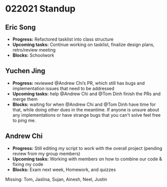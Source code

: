 # 022021 Standup

## Eric Song
- **Progress:** Refactored tasklist into class structure
- **Upcoming tasks:** Continue working on tasklist, finalize design plans, retro/review meeting
- **Blocks:** Schoolwork

## Yuchen Jing
- **Progress:** reviewed @Andrew Chi’s PR, which still has bugs and implementation issues that need to be addressed
- **Upcoming tasks:** help @Andrew Chi and @Tom Dinh finish the PRs and merge them
- **Blocks:** waiting for when @Andrew Chi and @Tom Dinh have time for that, while doing other dues in the meantime. If anyone is unsure about any implementations or have strange bugs that you can't solve feel free to ping me.

## Andrew Chi
- **Progress:** Still editing my script to work with the overall project (pending review from my group members)
- **Upcoming tasks:** Working with members on how to combine our code & fixing my code
- **Blocks:** Exam next week, Homework, and quizzes

Missing: Tom, Jaslina, Sujan, Ainesh, Neel, Justin
